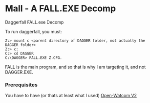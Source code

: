 # Mall - A FALL.EXE Decomp
Daggerfall FALL.exe Decomp

To run daggerfall, you must:

```
Z:> mount c <parent directory of DAGGER folder, not actually the DAGGER folder>
Z:> c:
C:> cd DAGGER
C:\DAGGER> FALL.EXE Z.CFG.
```

FALL is the main program, and so that is why I am targeting it, and not DAGGER.EXE. 

### Prerequisites

You have to have (or thats at least what I used) [Open-Watcom V2](https://github.com/open-watcom/open-watcom-v2)
